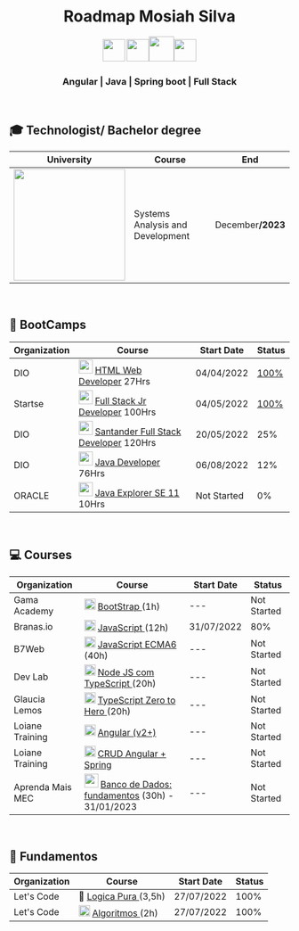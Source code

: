 <h1 align="center"> Roadmap Mosiah Silva</h1>
<p align="center">
<img width="40" src="https://cdn.jsdelivr.net/gh/devicons/devicon/icons/typescript/typescript-original.svg" /> <img width="40" src="https://cdn.jsdelivr.net/gh/devicons/devicon/icons/angularjs/angularjs-original.svg" /><img width="45" src="https://cdn.jsdelivr.net/gh/devicons/devicon/icons/java/java-original-wordmark.svg" /><img width="40" src="https://cdn.jsdelivr.net/gh/devicons/devicon/icons/spring/spring-original.svg" />
</p>

<div align="center">
  <h3>Angular | Java | Spring boot | Full Stack</h3>
</div>

<br>


<h2> 🎓 Technologist/ Bachelor degree </h2>

| University | Course | End |
|-|-|-|
| <a href="https://www.cruzeirodosul.edu.br/">  <img heigth="80" width="200" src="https://arquivos.cruzeirodosuleducacional.edu.br/criacao/salesforce/logos/cruzeiro_neg.png"></a>| Systems Analysis and Development | December<b>/2023</b> |


<br>
<h2>📌 BootCamps </h2>

| Organization | Course | Start Date | Status |
| ---- | ----- | ---- | ----- |
| DIO | <img width="25" src="https://play-lh.googleusercontent.com/P3xTS7gQrh0S2e_99KmHVGiVUcvepvj4eFFhqU_y6XFRegRoo1fTZ8r6t1MUsmfRxXNJ" /> <a href="https://lms.startse.com/curso/tech-academy-turma-1">HTML Web Developer</a> 27Hrs| 04/04/2022| <a href="https://www.dio.me/certificate/3AA9D759/share">100%</a> |
| Startse | <img width="25" src="https://user-images.githubusercontent.com/100864562/182008732-c94e4f7a-cebb-4c65-8d96-82c661b6dce7.png" /> <a href="https://lms.startse.com/curso/tech-academy-turma-1">Full Stack Jr Developer</a> 100Hrs | 04/05/2022 | <a href="https://drive.google.com/file/d/1_QyeD7nUkO70rMq-UjWriNPJKEBbvhvo/view?usp=sharing">100%</a> |
| DIO | <img width="25" src="https://hermes.digitalinnovation.one/tracks/800fd098-3eef-45e9-9544-544ae396076c.png" /> <a href="https://lms.startse.com/curso/tech-academy-turma-1">Santander Full Stack Developer</a> 120Hrs | 20/05/2022 | 25% |
| DIO | <img width="25" src="https://hermes.digitalinnovation.one/tracks/da6041a9-80ef-409e-bd50-5e7be4dfadf6.png" /> <a href="https://lms.startse.com/curso/tech-academy-turma-1">Java Developer</a> 76Hrs | 06/08/2022 | 12% |
| ORACLE | <img width="25" src="https://user-images.githubusercontent.com/100864562/183510087-2048a87f-49ad-485c-b20d-a772acb439f5.png"> <a href="https://learn.oracle.com/ols/module/overview/40805/79727"> Java Explorer SE 11 </a> 10Hrs | Not Started | 0% |

<br>
<h2>💻 Courses</h2>

| Organization | Course | Start Date | Status |
| ---- | ----- | ---- | ----- |
| Gama Academy | <img width="20" src="https://cdn.jsdelivr.net/gh/devicons/devicon/icons/bootstrap/bootstrap-original-wordmark.svg" /> <a href="https://app.gama.academy/jornada/bc77ea-fundamentos-de-front-end/"> BootStrap </a> (1h) | --- | Not Started |
| Branas.io | <img width="20" src="https://cdn.jsdelivr.net/gh/devicons/devicon/icons/javascript/javascript-original.svg" /> <a href="https://app.branas.io/users/8ac8513f-244f-4092-bce0-6794de4bf142/products/676afa5b-994f-4b2a-a6f7-6221c540e6cc/contents/c967d642-60c7-4941-bed9-7ace14f11436">JavaScript </a> (12h) | 31/07/2022 | 80% |
| B7Web | <img width="20" src="https://cdn.jsdelivr.net/gh/devicons/devicon/icons/javascript/javascript-original.svg" /> <a href="https://alunos.b7web.com.br/curso/javascript/descontruindo-objetos-1">JavaScript ECMA6 </a> (40h) | --- | Not Started |
| Dev Lab | <img width="20" src="https://cdn.jsdelivr.net/gh/devicons/devicon/icons/typescript/typescript-original.svg" />  <a href="https://www.youtube.com/watch?v=W2ld5xRS3cY&list=PLz_YTBuxtxt6_Zf1h-qzNsvVt46H8ziKh&ab_channel=WaldemarNeto-DevLab">Node JS com TypeScript </a> (20h) | --- | Not Started |
| Glaucia Lemos | <img width="20" src="https://cdn.jsdelivr.net/gh/devicons/devicon/icons/typescript/typescript-original.svg" />  <a href="https://www.youtube.com/playlist?list=PLb2HQ45KP0Wsk-p_0c6ImqBAEFEY-LU9H"> TypeScript Zero to Hero </a> (20h) | --- | Not Started |
| Loiane Training | <img width="20" src="https://cdn.jsdelivr.net/gh/devicons/devicon/icons/angularjs/angularjs-original.svg" /> <a href="https://loiane.training/curso/angular"> Angular (v2+)</a> | --- |  Not Started |
| Loiane Training | <img width="20" src="https://cdn.jsdelivr.net/gh/devicons/devicon/icons/spring/spring-original.svg" /> <a href="https://loiane.training/curso/crud-angular-spring"> CRUD Angular + Spring </a> | --- | Not Started |
| Aprenda Mais MEC | <img width="25" src="https://www.seekpng.com/png/full/336-3362777_mysql-logo-black-and-white-close-icon-png.png" /> <a href="https://aprendamais.mec.gov.br/course/view.php?id=467">Banco de Dados: fundamentos</a> (30h) - 31/01/2023 | --- | Not Started |

<br>
<h2>💾 Fundamentos </h2>

| Organization | Course | Start Date | Status |
| ---- | ----- | ---- | ----- |
| Let's Code | 🧠 <a href="https://cursos.letscode.com.br/curso-digital/2120c9f0-02ba-45c1-a81d-3ed26232cc0c">Logica Pura </a> (3,5h) | 27/07/2022 | 100%|
| Let's Code | <img width="20" src="https://cdn.jsdelivr.net/gh/devicons/devicon/icons/thealgorithms/thealgorithms-original.svg" /> <a href="https://cursos.letscode.com.br/curso-digital/5e4b6418-bbc5-4386-af61-a73990a4a745">Algoritmos </a> (2h) | 27/07/2022 | 100% |



